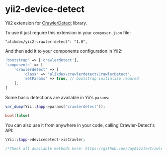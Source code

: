 # yii2-device-detect

Yii2 extension for [CrawlerDetect](https://github.com/JayBizzle/Crawler-Detect) library.

To use it just require this extension in your `composer.json` file:

~~~
"alikdex/yii2-crawler-detect": "1.0",
~~~

And then add it to your components configuration in Yii2:

~~~php
'bootstrap' => ['crawlerdetect'],
'components' => [
	'crawlerdetect' => [
		'class' => 'alikdex\crawlerdetect\CrawlerDetect',
		'setParams' => true, // bootstrap initialize requred
	],
]
~~~

Some basic detections are available in Yii's `params`:

~~~php
var_dump(Yii::$app->params['crawlerdetect']);

bool(false)
~~~

You can also use it from anywhere in your code, calling Crawler-Detect's API:

~~~php
\Yii::$app->devicedetect->isCrawler;

/*Check all available methods here: https://github.com/JayBizzle/Crawler-Detect */
~~~
